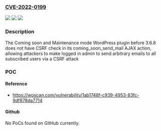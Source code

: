 ### [CVE-2022-0199](https://cve.mitre.org/cgi-bin/cvename.cgi?name=CVE-2022-0199)
![](https://img.shields.io/static/v1?label=Product&message=Coming%20soon%20and%20Maintenance%20mode&color=blue)
![](https://img.shields.io/static/v1?label=Version&message=n%2Fa&color=blue)
![](https://img.shields.io/static/v1?label=Vulnerability&message=CWE-352%20Cross-Site%20Request%20Forgery%20(CSRF)&color=brighgreen)

### Description

The Coming soon and Maintenance mode WordPress plugin before 3.6.8 does not have CSRF check in its coming_soon_send_mail AJAX action, allowing attackers to make logged in admin to send arbitrary emails to all subscribed users via a CSRF attack

### POC

#### Reference
- https://wpscan.com/vulnerability/1ab1748f-c939-4953-83fc-9df878da7714

#### Github
No PoCs found on GitHub currently.

